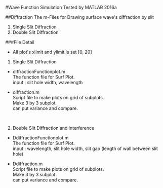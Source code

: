 #Wave Function Simulation
Tested by MATLAB 2016a

##Diffraction
The m-Files for Drawing surface wave's diffraction by slit

1. Single Slit Diffraction
2. Double Slit Diffraction

###File Detail

* All plot's xlimit and ylimit is set [0, 20] <br>

1. Single Slit Diffraction
  - diffractionFunctionplot.m <br>
  The function file for Surf Plot. <br>
  input : slit hole width, wavelength <br>
  
  - diffraction.m <br>
  Script file to make plots on grid of subplots. <br>
  Make 3 by 3 subplot. <br>
  can put variance and compare.<br>
  <br>

2. Double Slit Diffraction and interference
  - DdiffractionFunctionplot.m <br>
  The function file for Surf Plot. <br>
  input :  wavelength, slit hole width, slit gap (length of wall between slit hole) <br>
  
  - Ddiffraction.m <br>
  Script file to make plots on grid of subplots. <br>
  Make 3 by 3 subplot. <br>
  can put variance and compare.
  
